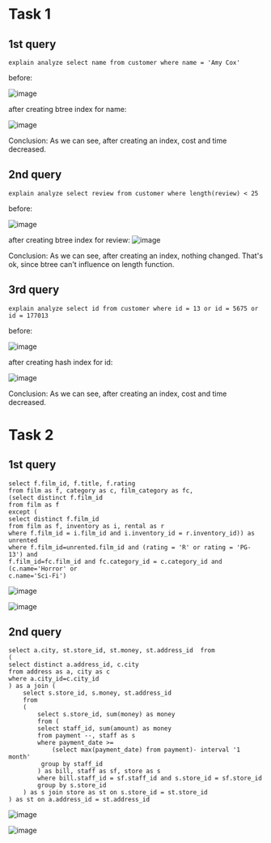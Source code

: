 # Task 1
## 1st query
```
explain analyze select name from customer where name = 'Amy Cox'
```
before:

![image](https://user-images.githubusercontent.com/54617201/162440389-4671ce19-f233-4580-a169-a2d8fbd0301f.png)

after creating btree index for name:

![image](https://user-images.githubusercontent.com/54617201/162441022-6a3fe2ba-b085-413c-9cb7-7cafe402df39.png)

Conclusion: As we can see, after creating an index, cost and time decreased.

## 2nd query
```
explain analyze select review from customer where length(review) < 25
```
before:

![image](https://user-images.githubusercontent.com/54617201/162434392-d52eac6a-71b5-43c3-ae3b-60139621d7e9.png)

after creating btree index for review:
![image](https://user-images.githubusercontent.com/54617201/162436993-7bf20d51-7034-483d-ac33-f7f1c8ace7bd.png)

Conclusion: As we can see, after creating an index, nothing changed. That's ok, since btree can't influence on length function.

## 3rd query 
```
explain analyze select id from customer where id = 13 or id = 5675 or id = 177013
```
before:

![image](https://user-images.githubusercontent.com/54617201/162434550-05f19c52-edd0-459c-8968-09de73ca24fd.png)

after creating hash index for id:

![image](https://user-images.githubusercontent.com/54617201/162435326-28eb1cd0-981b-48cf-be64-acd51d218ebb.png)

Conclusion: As we can see, after creating an index, cost and time decreased.

# Task 2
## 1st query
```
select f.film_id, f.title, f.rating 
from film as f, category as c, film_category as fc, 
(select distinct f.film_id
from film as f 
except (
select distinct f.film_id 
from film as f, inventory as i, rental as r
where f.film_id = i.film_id and i.inventory_id = r.inventory_id)) as unrented 
where f.film_id=unrented.film_id and (rating = 'R' or rating = 'PG-13') and 
f.film_id=fc.film_id and fc.category_id = c.category_id and (c.name='Horror' or 
c.name='Sci-Fi')
```
![image](https://user-images.githubusercontent.com/54617201/162475507-2e77f568-b783-4ac8-bf34-d6f93ce07daf.png)

![image](https://user-images.githubusercontent.com/54617201/162476308-dd816955-2c11-4b51-9e8c-836490d7ed80.png)

## 2nd query
```
select a.city, st.store_id, st.money, st.address_id  from 
(
select distinct a.address_id, c.city
from address as a, city as c
where a.city_id=c.city_id
) as a join ( 
	select s.store_id, s.money, st.address_id 
	from
	(
		select s.store_id, sum(money) as money
		from (
		select staff_id, sum(amount) as money
		from payment --, staff as s
		where payment_date >=  
			(select max(payment_date) from payment)- interval '1 month'
		 group by staff_id
		) as bill, staff as sf, store as s
		where bill.staff_id = sf.staff_id and s.store_id = sf.store_id
		group by s.store_id
	) as s join store as st on s.store_id = st.store_id
) as st on a.address_id = st.address_id
```
![image](https://user-images.githubusercontent.com/54617201/162475424-abb5e933-7195-47be-9abe-82c4405a93b0.png)

![image](https://user-images.githubusercontent.com/54617201/162476715-c3f2aa2b-340c-4a19-9187-9d5df6557a42.png)
